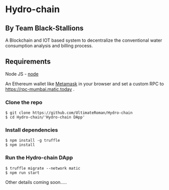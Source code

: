 # Hydro-chain

## By Team Black-Stallions

A Blockchain and IOT based system to decentralize the conventional water consumption analysis and billing process.

## Requirements

Node JS - [node](https://nodejs.org/en/download/)

An Ethereum wallet like [Metamask](https://metamask.io/) in your browser and set a custom RPC to https://rpc-mumbai.matic.today .

### Clone the repo

```
$ git clone https://github.com/UltimateRoman/Hydro-chain
$ cd Hydro-chain/'Hydro-chain DApp'
```

### Install dependencies

```
$ npm install -g truffle
$ npm install
```

### Run the Hydro-chain DApp

```
$ truffle migrate --network matic
$ npm run start
```

Other details coming soon.....




